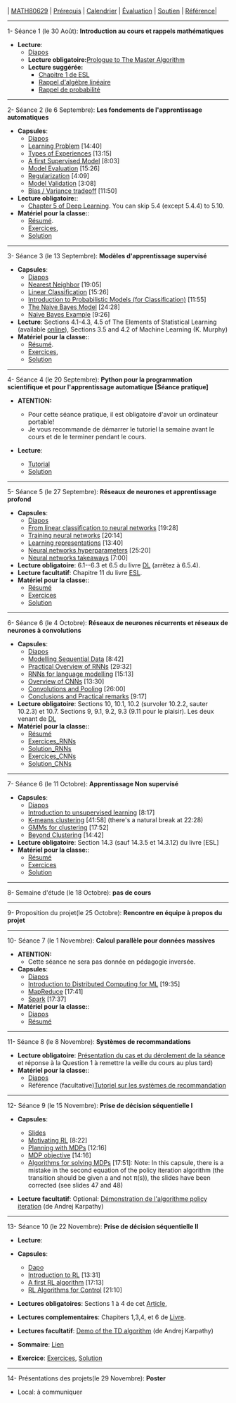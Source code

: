 | [MATH80629](main.md) | [Prérequis](prerequisition.md) | [Calendrier](session.md) | [Évaluation](evaluation.md) |  [Soutien](support.md) | [Référence](refrence.md)|

___
1- <span style="font-size:1em;">Séance 1 (le 30 Août): **Introduction au cours et rappels mathématiques**</span>
- **Lecture**: 
  * [Diapos](https://www.cs.toronto.edu/~lcharlin/courses/60629/slides_intro_fr.pdf)
  * **Lecture obligatoire:**[Prologue to The Master Algorithm](http://homes.cs.washington.edu/~pedrod/Prologue.pdf)
  * **Lecture suggérée:**
    * [Chapitre 1 de ESL](https://web.stanford.edu/~hastie/Papers/ESLII.pdf)
    * [Rappel d'algèbre linéaire](https://www.deeplearningbook.org/contents/linear_algebra.html)
    * [Rappel de probabilité](https://www.deeplearningbook.org/contents/prob.html)
    

___
2- <span style="font-size:1em;">Séance 2 (le 6 Septembre): **Les fondements de l'apprentissage automatiques**</span> 
- **Capsules**: 
  * [Diapos](https://www.cs.toronto.edu/~lcharlin/courses/60629/slides_ml-fundamentals.pdf)
  * [Learning Problem](https://youtu.be/XHjYLAooCQI) [14:40]
  * [Types of Experiences](https://youtu.be/bUrw6MWiI7E) [13:15]
  * [A first Supervised Model](https://www.youtube.com/watch?v=fu8IBbPREBg) [8:03]
  * [Model Evaluation](https://youtu.be/jB69v09vrn8) [15:26]
  * [Regularization](https://www.youtube.com/watch?v=SFzhFrWOTEI) [4:09]
  * [Model Validation](https://www.youtube.com/watch?v=WoFGyFvyoeo) [3:08]
  * [Bias / Variance tradeoff](https://www.youtube.com/watch?v=L5Hehy9s8SI) [11:50]
- **Lecture obligatoire:**:  
  * [Chapter 5 of Deep Learning](http://www.deeplearningbook.org/contents/ml.html). You can skip 5.4 (except 5.4.4) to 5.10.  
- **Matériel pour la classe:**:  
  * [Résumé](https://www.cs.toronto.edu/~lcharlin/courses/60629/slides_ml-fundamentals_summary_fr.pdf).
  * [Exercices](https://colab.research.google.com/github/lcharlin/80-629/blob/master/week2-Fundamentals/Fundamentals_questions_fr.ipynb), 
  * [Solution](https://colab.research.google.com/github/lcharlin/80-629/blob/master/week2-Fundamentals/Fundamentals_answers_fr.ipynb)
  
___
3- <span style="font-size:1em;">Séance 3 (le 13 Septembre): **Modèles d'apprentissage supervisé**</span> 
- **Capsules**: 
  * [Diapos](https://www.cs.toronto.edu/~lcharlin/courses/60629/slides_supervised.pdf)
  * [Nearest Neighbor](https://youtu.be/wrpB9mxmhJc) [19:05]
  * [Linear Classification](https://youtu.be/Kv8Ab2I_7CM) [15:26]
  * [Introduction to Probabilistic Models (for Classification)](https://youtu.be/CnJTkeJpJLY) [11:55]
  * [The Naive Bayes Model](https://youtu.be/8L2ZM20BdoA) [24:28]
  * [Naive Bayes Example](https://youtu.be/xg8wZOr6zrY) [9:26]
- **Lecture**: Sections 4.1-4.3, 4.5 of The Elements of Statistical Learning (available [online](https://web.stanford.edu/~hastie/ElemStatLearn/)), Sections 3.5 and 4.2 of Machine Learning (K. Murphy)
- **Matériel pour la classe:**:  
  * [Résumé](https://www.cs.toronto.edu/~lcharlin/courses/60629/slidesClassificationSummary_fr.pdf).
  * [Exercices](https://colab.research.google.com/github/lcharlin/80-629/blob/master/week3-Supervised/Supervised_questions_fr.ipynb), 
  * [Solution](https://colab.research.google.com/github/lcharlin/80-629/blob/master/week3-Supervised/Supervised_answers_fr.ipynb)

___
4- <span style="font-size:1em;">Séance 4 (le 20 Septembre): **Python pour la programmation scientifique et pour l'apprentissage automatique [Séance pratique]**</span> 
- **ATENTION:** 
  * Pour cette séance pratique, il est obligatoire d'avoir un ordinateur portable!
  * Je vous recommande de démarrer le tutoriel la semaine avant le cours et de le terminer pendant le cours.

- **Lecture**: 
  * [Tutorial](https://colab.research.google.com/github/lcharlin/80-629/blob/master/week4-PracticalSession/Introduction%20pratique%20a%20l'apprentissage%20automatique.ipynb)
  * [Solution](https://colab.research.google.com/github/lcharlin/80-629/blob/master/week4-PracticalSession/Introduction%20pratique%20a%20l'apprentissage%20automatique_Solutions.ipynb)

___
5- <span style="font-size:1em;">Séance 5 (le 27 Septembre): **Réseaux de neurones et apprentissage profond**</span> 

- **Capsules**: 
  * [Diapos](https://www.cs.toronto.edu/~lcharlin/courses/60629/slides_nn.pdf)
  * [From linear classification to neural networks](https://youtu.be/Bs6NA2gGz78) [19:28]
  * [Training neural networks](https://youtu.be/c47a3YxIG7k) [20:14]
  * [Learning representations](https://youtu.be/N_JU7egyGGA)  [13:40]
  * [Neural networks hyperparameters](https://youtu.be/5axp1O299qM)  [25:20]
  * [Neural networks takeaways](https://youtu.be/Nqs-C7wBVQo) [7:00]
- **Lecture obligatoire**: 6.1--6.3 et 6.5 du livre [DL](http://www.deeplearningbook.org/contents/mlp.html) (arrëtez à 6.5.4).  
- **Lecture facultatif**:  Chapitre 11 du livre [ESL](https://web.stanford.edu/~hastie/Papers/ESLII.pdf).
- **Matériel pour la classe:**:  
  * [Résumé](https://www.cs.toronto.edu/~lcharlin/courses/60629/slides_nn_summary_fr.pdf)
  * [Exercices](https://colab.research.google.com/github/lcharlin/80-629/blob/master/week5-NeuralNetworks/Neural_Networks_questions_fr.ipynb)
  * [Solution](https://colab.research.google.com/github/lcharlin/80-629/blob/master/week5-NeuralNetworks/Neural_Networks_answers_fr.ipynb)

___
6- <span style="font-size:1em;">Séance 6 (le 4 Octobre): **Réseaux de neurones récurrents et réseaux de neurones à convolutions**</span> 
- **Capsules**: 
  * [Diapos](https://www.cs.toronto.edu/~lcharlin/courses/60629/slides_rnn-cnn.pdf)
  * [Modelling Sequential Data](https://youtu.be/Ra_n9vJ89wM) [8:42]
  * [Practical Overview of RNNs](https://youtu.be/2euWyjhO0GM) [29:32]
  * [RNNs for language modelling](https://youtu.be/K-l8zCBuJbM) [15:13]
  * [Overview of CNNs](https://youtu.be/EVZOThR2q1I) [13:30]
  * [Convolutions and Pooling](https://youtu.be/L8tbxFKKoVw) [26:00]
  * [Conclusions and Practical remarks](https://youtu.be/mA71uUtkcXw) [9:17]
- **Lecture obligatoire**: Sections 10, 10.1, 10.2 (survoler 10.2.2, sauter 10.2.3) et 10.7. Sections 9, 9.1, 9.2, 9.3 (9.11 pour le plaisir). Les deux venant de [DL](http://www.deeplearningbook.org/contents/mlp.html)
- **Matériel pour la classe:**:  
  * [Résumé](https://www.cs.toronto.edu/~lcharlin/courses/60629/slides_rnn-cnn_summary_fr.pdf)
  * [Exercices_RNNs](https://colab.research.google.com/github/lcharlin/80-629/blob/master/week6-RNNs%2BCNNs/RNNs_Questions_fr.ipynb)
  * [Solution_RNNs](https://colab.research.google.com/github/lcharlin/80-629/blob/master/week6-RNNs%2BCNNs/RNNs_Answers_fr.ipynb)
  * [Exercices_CNNs](https://colab.research.google.com/github/lcharlin/80-629/blob/master/week6-RNNs%2BCNNs/CNNs_Questions_fr.ipynb)
  * [Solution_CNNs](https://colab.research.google.com/github/lcharlin/80-629/blob/master/week6-RNNs%2BCNNs/CNNs_Answers_fr.ipynb)



___
7- <span style="font-size:1em;">Séance 6 (le 11 Octobre): **Apprentissage Non supervisé**</span> 
- **Capsules**: 
  * [Diapos](https://www.cs.toronto.edu/~lcharlin/courses/60629/slides_unsupervised.pdf)
  * [Introduction to unsupervised learning](https://youtu.be/z_PcTBDHvOs) [8:17]
  * [K-means clustering](https://youtu.be/9EFWKAQ3TSs) [41:58] (there's a natural break at 22:28)
  * [GMMs for clustering](https://youtu.be/OyK4tX2hjMc) [17:52]
  * [Beyond Clustering](https://youtu.be/zVoi--FTiYk) [14:42]
- **Lecture obligatoire**: Section 14.3 (sauf 14.3.5 et 14.3.12) du livre [ESL]
- **Matériel pour la classe:**:  
  * [Résumé](https://www.cs.toronto.edu/~lcharlin/courses/60629/slidesUnsupervisedSummary_fr.pdf)
  * [Exercices](https://colab.research.google.com/github/lcharlin/80-629/blob/master/week7-Unsupervised/Unsupervised_questions_fr.ipynb)
  * [Solution](https://colab.research.google.com/github/lcharlin/80-629/blob/master/week7-Unsupervised/Unsupervised_answers_fr.ipynb)

___
8- <span style="font-size:1em;"> Semaine d'étude (le 18 Octobre): **pas de cours** </span> 

___
9- <span style="font-size:1em;"> Proposition du projet(le 25 Octobre): **Rencontre en équipe à propos du projet**</span> 

___
10- <span style="font-size:1em;">Séance 7 (le 1 Novembre): **Calcul parallèle pour données massives**</span>
- **ATENTION:** 
  * Cette séance ne sera pas donnée en pédagogie inversée.
- **Capsules**: 
  * [Diapos](https://www.cs.toronto.edu/~lcharlin/courses/60629/slides_largeScale.pdf)
  * [Introduction to Distributed Computing for ML](https://youtu.be/CtYOBS9pDvg) [19:35]
  * [MapReduce](https://youtu.be/U3FLRYH3R5Q) [17:41]
  * [Spark](https://www.youtube.com/watch?v=4gOdejqyHng) [17:37]
- **Matériel pour la classe:**:  
  * [Diapos](https://www.cs.toronto.edu/~lcharlin/courses/60629/slides_largeScale_fr.pdf)
  * [Résumé](https://www.cs.toronto.edu/~lcharlin/courses/60629/summary-midterm-fr.pdf)

___
11- <span style="font-size:1em;">Séance 8 (le 8 Novembre): **Systèmes de recommandations**</span> 
- **Lecture obligatoire**: [Présentation du cas et du dérolement de la séance](https://www.cs.toronto.edu/~lcharlin/courses/60629/cas_Decathlon-preparation.pdf) et réponse à la Question 1 à remettre la veille du cours au plus tard)
- **Matériel pour la classe:**:  
  * [Diapos](https://www.cs.toronto.edu/~lcharlin/courses/60629/cas_Decathlon-diapos.pdf)
  * Référence (facultative)[Tutoriel sur les systèmes de recommandation](https://github.com/lcharlin/80-629/blob/master/week11-RecommenderSystems/Tutoriel-FR/SRMF%20-%20Questions.ipynb)

___
12- <span style="font-size:1em;">Séance 9 (le 15 Novembre): **Prise de décision séquentielle I**</span> 
- **Capsules**: 
  * [Slides](http://www.cs.toronto.edu/~lcharlin/courses/80-629/slides_rl.pdf)
  * [Motivating RL](https://youtu.be/V2WrKWyiPoQ) [8:22]
  * [Planning with MDPs](https://youtu.be/FwQQCSL5I_Y) [12:16]
  * [MDP objective](https://youtu.be/3vX-J61A8NQ) [14:16]
  * [Algorithms for solving MDPs](https://youtu.be/HBTyOjt4QBk) [17:51]: Note: In this capsule, there is a mistake in the second equation of the policy iteration algorithm (the transition should be given a and not π(s)), the slides have been corrected (see slides 47 and 48)

- **Lecture facultatif**: Optional: [Démonstration de l'algorithme policy iteration](https://www.cs.toronto.edu/~lcharlin/courses/60629/reinforcejs/gridworld_dp.html) (de Andrej Karpathy)


___
13- <span style="font-size:1em;">Séance 10 (le 22 Novembre): **Prise de décision séquentielle II**</span> 
- **Lecture**: 
- **Capsules**: 
  * [Dapo](http://www.cs.toronto.edu/~lcharlin/courses/80-629/slides_rl2.pdf)
  * [Introduction to RL](https://www.youtube.com/watch?v=VnZ4558bXys) [13:31]
  * [A first RL algorithm](https://www.youtube.com/watch?v=EYeACgMxHVk) [17:13]
  * [RL Algorithms for Control](https://www.youtube.com/watch?v=PeGnFc5S-f4) [21:10]

- **Lectures obligatoires**: Sections 1 à 4 de cet [Article](https://www.jair.org/index.php/jair/article/download/10166/24110/), 
- **Lectures complementaires**:  Chapiters 1,3,4, et 6 de [Livre](http://incompleteideas.net/book/the-book.html). 
- **Lectures facultatif**: [Demo of the TD algorithm](https://www.cs.toronto.edu/~lcharlin/courses/80-629/reinforcejs/gridworld_td.html) (de Andrej Karpathy)
- **Sommaire**: [Lien](colab.research.google.com/drive/1nwsuHsv2f_Ac151dtOegoTiXRk65Cjr0#scrollTo=Z_LTBtfMBvW_&uniqifier=1)
- **Exercice**: [Exercices](https://colab.research.google.com/github/lcharlin/80-629/blob/master/week13-RL/Monte_Carlo_Questions-fr.ipynb), [Solution](https://colab.research.google.com/github/lcharlin/80-629/blob/master/week13-RL/Monte_Carlo_Solution-fr.ipynb)

___
14- <span style="font-size:1em;">Présentations des projets(le 29 Novembre): **Poster**</span>
* Local: à communiquer




[def]: https://www.deeplearningbook.org/contents/prob.htmlS